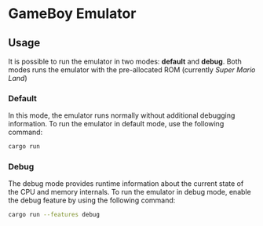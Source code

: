# GameBoy Emulator
## Usage
It is possible to run the emulator in two modes: **default** and **debug**.
Both modes runs the emulator with the pre-allocated ROM (currently _Super Mario Land_)
### Default
In this mode, the emulator runs normally without additional debugging information.
To run the emulator in default mode, use the following command:
 ```sh
cargo run
```
### Debug
The debug mode provides runtime information about the current state of the CPU and memory internals.
To run the emulator in debug mode, enable the debug feature by using the following command:
 ```sh
cargo run --features debug
```
